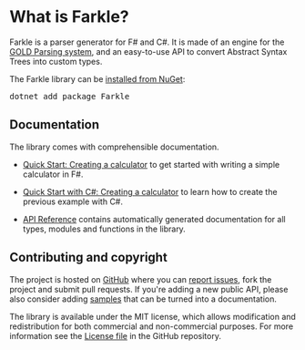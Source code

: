 # What is Farkle?

Farkle is a parser generator for F# and C#. It is made of an engine for the [GOLD Parsing system][gold], and an easy-to-use API to convert Abstract Syntax Trees into custom types.

<div class="row">
  <div class="span1"></div>
  <div class="span6">
    <div class="well well-small" id="nuget">
      The Farkle library can be <a href="https://nuget.org/packages/Farkle">installed from NuGet</a>:
      <pre>dotnet add package Farkle</pre>
    </div>
  </div>
  <div class="span1"></div>
</div>

## Documentation

The library comes with comprehensible documentation. 

 * [Quick Start: Creating a calculator](quickstart.html) to get started with writing a simple calculator in F#.

 * [Quick Start with C#: Creating a calculator](quickstart-csharp.html) to learn how to create the previous example with C#.

 * [API Reference](reference/index.html) contains automatically generated documentation for all types, modules and functions in the library.

## Contributing and copyright

The project is hosted on [GitHub][gh] where you can [report issues][issues], fork 
the project and submit pull requests. If you're adding a new public API, please also 
consider adding [samples][content] that can be turned into a documentation.

The library is available under the MIT license, which allows modification and 
redistribution for both commercial and non-commercial purposes. For more information see the 
[License file][license] in the GitHub repository. 

  [content]: https://github.com/teo-tsirpanis/Farkle/tree/master/docs/content
  [gh]: https://github.com/teo-tsirpanis/Farkle
  [issues]: https://github.com/teo-tsirpanis/Farkle/issues
  [license]: https://github.com/teo-tsirpanis/Farkle/blob/master/LICENSE.txt
  [gold]: http://www.goldparser.org/
